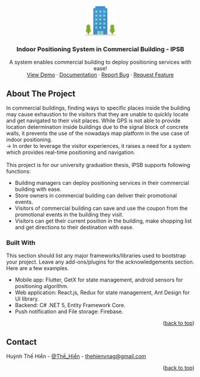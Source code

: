 <div id="top"></div>
<!--
*** Thanks for checking out the Best-README-Template. If you have a suggestion
*** that would make this better, please fork the repo and create a pull request
*** or simply open an issue with the tag "enhancement".
*** Don't forget to give the project a star!
*** Thanks again! Now go create something AMAZING! :D
-->


<!-- PROJECT LOGO -->
<br />
<div align="center">
  <a href="https://github.com/othneildrew/Best-README-Template">
    <img src="Images/office-building.png" alt="Logo" width="80" height="80">
  </a>

  <h3 align="center">Indoor Positioning System in Commercial Building - IPSB</h3>

  <p align="center">
    A system enables commercial building to deploy positioning services with ease!
    <br />
    <a href="https://github.com/othneildrew/Best-README-Template">View Demo</a>
    ·
    <a href="https://github.com/thehienvnag/beauty-at-home/issues">Documentation</a>
    ·
    <a href="https://github.com/thehienvnag/beauty-at-home/issues">Report Bug</a>
    ·
    <a href="https://github.com/thehienvnag/beauty-at-home/issues">Request Feature</a>
  </p>
</div>


<!-- ABOUT THE PROJECT -->
## About The Project

In commercial buildings, finding ways to specific places inside the building may cause exhaustion to the visitors that they are unable to quickly locate and get navigated to their visit places. While GPS is not able to provide location determination inside buildings due to the signal block of concrete walls, it prevents the use of the nowadays map platform in the use case of indoor positioning. 
<br/>
-> In order to leverage the visitor experiences, it raises a need for a system which provides real-time positioning and navigation.
<br/>
<br/>
This project is for our university graduation thesis, IPSB supports following functions:
<br/>
* Building managers can deploy positioning services in their commercial building with ease.
* Store owners in commercial building can deliver their promotional events.
* Visitors of commercial building can save and use the coupon from the promotional events in the 
building they visit.
* Visitors can get their current position in the building, make shopping list and get directions to their 
destination with ease.


### Built With

This section should list any major frameworks/libraries used to bootstrap your project. Leave any add-ons/plugins for the acknowledgements section. Here are a few examples.

* Mobile app: Flutter, GetX for state management, android sensors for positioning algorithm.
* Web application: React.js, Redux for state management, Ant Design for UI library.
* Backend: C# .NET 5, Entity Framework Core.
* Push notification and File storage: Firebase.

<p align="right">(<a href="#top">back to top</a>)</p>

<!-- CONTACT -->
## Contact

Huỳnh Thế Hiển - [@Thế_Hiển](https://www.facebook.com/thehienvnag) - thehienvnag@gmail.com

<p align="right">(<a href="#top">back to top</a>)</p>
